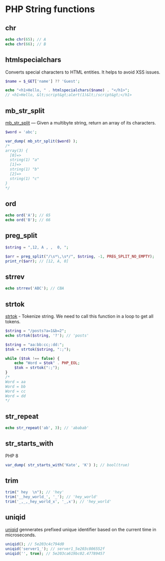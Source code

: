 # PHP String functions

## chr

```php
echo chr(65); // A
echo chr(66); // B
```

## htmlspecialchars

Converts special characters to HTML entities. It helps to avoid XSS issues.

```php
$name = $_GET['name'] ?? 'Guest';

echo "<h1>Hello, " . htmlspecialchars($name) . "</h1>";
// <h1>Hello, &lt;script&gt;alert(1)&lt;/script&gt;</h1>
```

## mb_str_split

[mb_str_split](https://www.php.net/manual/en/function.mb-str-split.php) — Given a multibyte string, return an array of its characters.

```php
$word = 'abc';

var_dump( mb_str_split($word) );
/*
array(3) {
  [0]=>
  string(1) "a"
  [1]=>
  string(1) "b"
  [2]=>
  string(1) "c"
}
*/
```

## ord

```php
echo ord('A'); // 65
echo ord('B'); // 66
```

## preg_split

```php
$string = ",12, A , ,  0, ";

$arr = preg_split("/\s*\,\s*/", $string, -1, PREG_SPLIT_NO_EMPTY);  
print_r($arr); // [12, A, 0]
```

## strrev

```php
echo strrev('ABC'); // CBA
```

## strtok

[strtok](https://www.php.net/manual/en/function.strtok.php) - Tokenize string. We need to call this function in a loop to get all tokens.

```php
$string = "/posts?a=1&b=2";
echo strtok($string, '?'); // 'posts'
```

```php
$string = "aa:bb:cc;:dd:";
$tok = strtok($string, ":;");

while ($tok !== false) {
    echo "Word = $tok" . PHP_EOL;
    $tok = strtok(":;");
}
/*
Word = aa
Word = bb
Word = cc
Word = dd
*/
```

## str_repeat

```php
echo str_repeat('ab', 3); // 'ababab'
```

## str_starts_with

PHP 8

```php
var_dump( str_starts_with('Kate', 'K') ); // bool(true)
```

## trim

```php
trim(" hey  \n"); // 'hey'
trim('__hey_world_', '_'); // 'hey_world'
trim('_,_,_hey_world_x', '_,x'); // 'hey_world'
```

## uniqid

[uniqid](https://www.php.net/manual/en/function.uniqid.php) gennerates prefixed unique identifier based on the current time in microseconds.

```php
uniqid(); // 5e203c4c794d0
uniqid('server1_'); // server1_5e203c806552f
uniqid('', true); // 5e203ca619bc02.47789457
```
